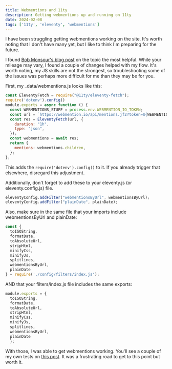 ```yaml
---
title: Webmentions and 11ty
description: Getting webmentions up and running on 11ty
date: 2024-02-08
tags: ['11ty', 'eleventy', 'webmentions']
---
```

I have been struggling getting webmentions working on the site. It's worth noting that I don't have many yet, but I like to think I'm preparing for the future.

I found [Bob Monsour's blog post](https://www.bobmonsour.com/posts/adding-webmentions-to-my-site/) on the topic the most helpful. While your mileage may vary, I found a couple of changes helped with my flow. It's worth noting, my JS skills are not the strongest, so troubleshooting some of the issues was perhaps more difficult for me than they may be for you.

First, my _data/webmentions.js looks like this:

```js
const EleventyFetch = require("@11ty/eleventy-fetch");
require('dotenv').config()
module.exports = async function () {
  const WEBMENTIONS_STUFF = process.env.WEBMENTION_IO_TOKEN;
  const url = `https://webmention.io/api/mentions.jf2?token=${WEBMENTIONS_STUFF}&per-page=900`;
  const res = EleventyFetch(url, {
    duration: "1h",
    type: "json",
  });
  const webmentions = await res;
  return {
    mentions: webmentions.children,
  };
};
```
This adds the `require('dotenv').config()` to it. If you already trigger that elsewhere, disregard this adjustment.


Additionally, don't forget to add these to your eleventy.js (or eleventy.config.js) file.
```js
eleventyConfig.addFilter("webmentionsByUrl", webmentionsByUrl);
eleventyConfig.addFilter("plainDate", plainDate);
```

Also, make sure in the same file that your imports include webmentionsByUrl and plainDate:

```js
const {
  toISOString,
  formatDate,
  toAbsoluteUrl,
  stripHtml,
  minifyCss,
  minifyJs,
  splitlines,
  webmentionsByUrl,
  plainDate
} = require('./config/filters/index.js');
```

AND that your filters/index.js file includes the same exports:

```js
module.exports = {
  toISOString,
  formatDate,
  toAbsoluteUrl,
  stripHtml,
  minifyCss,
  minifyJs,
  splitlines,
  webmentionsByUrl,
  plainDate
  };
```
With those, I was able to get webmentions working. You'll see a couple of my own tests on [this post](https://stuffandthings.lol/blog/the-human-touch-denouncing-the-use-of-ai-in-blog-writing/). It was a frustrating road to get to this point but worth it.
